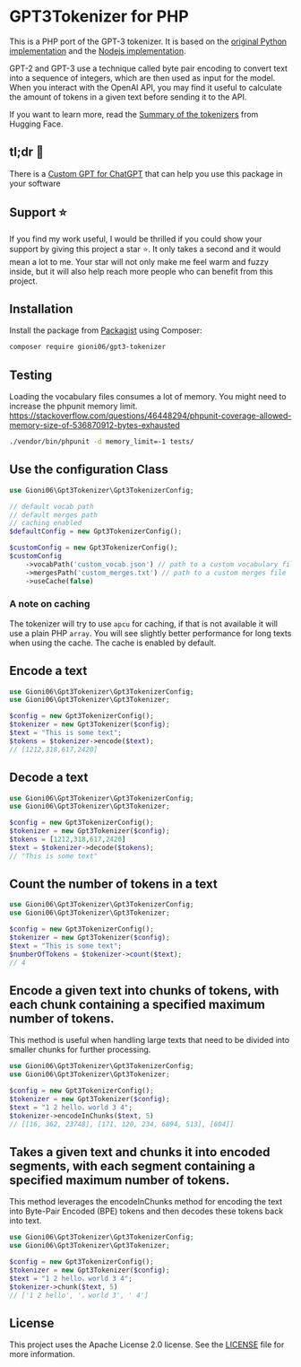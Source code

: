 # GPT3Tokenizer for PHP

This is a PHP port of the GPT-3 tokenizer. It is based on the [original Python implementation](https://huggingface.co/docs/transformers/model_doc/gpt2#transformers.GPT2Tokenizer) and the [Nodejs implementation](https://github.com/latitudegames/GPT-3-Encoder).

GPT-2 and GPT-3 use a technique called byte pair encoding to convert text into a sequence of integers, which are then used as input for the model.
When you interact with the OpenAI API, you may find it useful to calculate the amount of tokens in a given text before sending it to the API.

If you want to learn more, read the [Summary of the tokenizers](https://huggingface.co/docs/transformers/tokenizer_summary) from Hugging Face.

## tl;dr 🤖

There is a [Custom GPT for ChatGPT](https://chat.openai.com/g/g-e01hGLh44-gpt3tokenizer-guide) that can help you use this package in your software

## Support ⭐️

If you find my work useful, I would be thrilled if you could show your support by giving this project a star ⭐️. 
It only takes a second and it would mean a lot to me. Your star will not only make me feel warm and fuzzy inside, but it will also help reach more people who can benefit from this project.


## Installation
Install the package from [Packagist](https://packagist.org/packages/gioni06/gpt3-tokenizer) using Composer:

```bash
composer require gioni06/gpt3-tokenizer
```

## Testing
Loading the vocabulary files consumes a lot of memory. You might need to increase the phpunit memory limit.
https://stackoverflow.com/questions/46448294/phpunit-coverage-allowed-memory-size-of-536870912-bytes-exhausted
```bash
./vendor/bin/phpunit -d memory_limit=-1 tests/
```

## Use the configuration Class

```php
use Gioni06\Gpt3Tokenizer\Gpt3TokenizerConfig;

// default vocab path
// default merges path
// caching enabled
$defaultConfig = new Gpt3TokenizerConfig();

$customConfig = new Gpt3TokenizerConfig();
$customConfig
    ->vocabPath('custom_vocab.json') // path to a custom vocabulary file
    ->mergesPath('custom_merges.txt') // path to a custom merges file
    ->useCache(false)
```

### A note on caching
The tokenizer will try to use `apcu` for caching, if that is not available it will use a plain PHP `array`.
You will see slightly better performance for long texts when using the cache. The cache is enabled by default.

## Encode a text

```php
use Gioni06\Gpt3Tokenizer\Gpt3TokenizerConfig;
use Gioni06\Gpt3Tokenizer\Gpt3Tokenizer;

$config = new Gpt3TokenizerConfig();
$tokenizer = new Gpt3Tokenizer($config);
$text = "This is some text";
$tokens = $tokenizer->encode($text);
// [1212,318,617,2420]
```

## Decode a text

```php
use Gioni06\Gpt3Tokenizer\Gpt3TokenizerConfig;
use Gioni06\Gpt3Tokenizer\Gpt3Tokenizer;

$config = new Gpt3TokenizerConfig();
$tokenizer = new Gpt3Tokenizer($config);
$tokens = [1212,318,617,2420]
$text = $tokenizer->decode($tokens);
// "This is some text"
```

## Count the number of tokens in a text

```php
use Gioni06\Gpt3Tokenizer\Gpt3TokenizerConfig;
use Gioni06\Gpt3Tokenizer\Gpt3Tokenizer;

$config = new Gpt3TokenizerConfig();
$tokenizer = new Gpt3Tokenizer($config);
$text = "This is some text";
$numberOfTokens = $tokenizer->count($text);
// 4
```

## Encode a given text into chunks of tokens, with each chunk containing a specified maximum number of tokens.

This method is useful when handling large texts that need to be divided into smaller chunks for further processing.


```php
use Gioni06\Gpt3Tokenizer\Gpt3TokenizerConfig;
use Gioni06\Gpt3Tokenizer\Gpt3Tokenizer;

$config = new Gpt3TokenizerConfig();
$tokenizer = new Gpt3Tokenizer($config);
$text = "1 2 hello，world 3 4";
$tokenizer->encodeInChunks($text, 5)
// [[16, 362, 23748], [171, 120, 234, 6894, 513], [604]]
```

## Takes a given text and chunks it into encoded segments, with each segment containing a specified maximum number of tokens.

This method leverages the encodeInChunks method for encoding the text into Byte-Pair Encoded (BPE) tokens and then decodes these tokens back into text.

```php
use Gioni06\Gpt3Tokenizer\Gpt3TokenizerConfig;
use Gioni06\Gpt3Tokenizer\Gpt3Tokenizer;

$config = new Gpt3TokenizerConfig();
$tokenizer = new Gpt3Tokenizer($config);
$text = "1 2 hello，world 3 4";
$tokenizer->chunk($text, 5)
// ['1 2 hello', '，world 3', ' 4']
```

## License
This project uses the Apache License 2.0 license. See the [LICENSE](LICENSE) file for more information.
